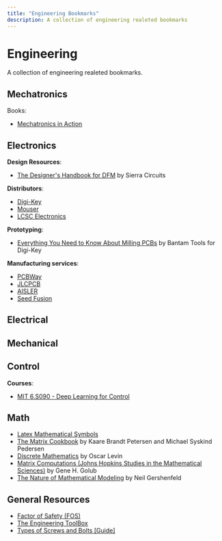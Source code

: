 ```yaml
---
title: "Engineering Bookmarks"
description: A collection of engineering realeted bookmarks
---
```

# Engineering

A collection of engineering realeted bookmarks.

## Mechatronics

Books:
- [Mechatronics in Action](https://link.springer.com/chapter/10.1007/978-1-84996-080-9_4)

## Electronics

**Design Resources**:
- [The Designer's Handbook for DFM](https://pages.protoexpress.com/dfm-handbook.html) by Sierra Circuits

**Distributors**:
- [Digi-Key](https://www.digikey.de/)
- [Mouser](https://www.mouser.de/)
- [LCSC Electronics](https://www.lcsc.com/)

**Prototyping**:
- [Everything You Need to Know About Milling PCBs](https://www.digikey.de/en/maker/projects/everything-you-need-to-know-about-milling-pcbs/9b7575e4ee6e4109aa32c3ccd4d5605b) by Bantam Tools for Digi-Key

**Manufacturing services**:
- [PCBWay](https://www.pcbway.com/)
- [JLCPCB](https://jlcpcb.com/)
- [AISLER](https://aisler.net/)
- [Seed Fusion](https://www.seeedstudio.com/fusion.html)

## Electrical

## Mechanical

## Control

**Courses**:
- [MIT 6.S090 - Deep Learning for Control](https://pulkitag.github.io/rlbootcamp-iap/schedule.html)

## Math

- [Latex Mathematical Symbols](https://www.caam.rice.edu/~heinken/latex/symbols.pdf)
- [The Matrix Cookbook](math.uwaterloo.ca/~hwolkowi/matrixcookbook.pdf) by Kaare Brandt Petersen and Michael Syskind Pedersen
- [Discrete Mathematics](https://discrete.openmathbooks.org/dmoi3.html) by Oscar Levin
- [Matrix Computations (Johns Hopkins Studies in the Mathematical Sciences)](https://www.amazon.de/-/en/Gene-H-Golub/dp/1421407949) by Gene H. Golub
- [The Nature of Mathematical Modeling](https://fab.cba.mit.edu/classes/864.20/index.html) by Neil Gershenfeld

## General Resources

- [Factor of Safety (FOS)](https://www.engineeringtoolbox.com/factors-safety-fos-d_1624.html)
- [The Engineering ToolBox](https://www.engineeringtoolbox.com/)
- [Types of Screws and Bolts [Guide]](https://www.dailyinfographic.com/types-of-screws-and-bolts-guide)
